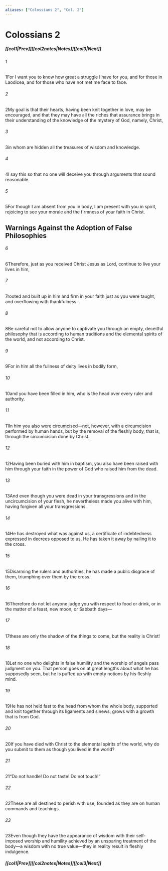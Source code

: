 ```yaml
---
aliases: ["Colossians 2", "Col. 2"]
---
```

# Colossians 2
##### <span class=arrow-left></span>[[col1|Prev]]<span class=navigation-separator></span>[[col2notes|Notes]]<span class=navigation-separator></span>[[col3|Next]]<span class=arrow-right></span>
###### 1
<span class=verse-first>1</span>For I want you to know how great a struggle I have for you, and for those in Laodicea, and for those who have not met me face to face.
###### 2
<span class=verse-body>2</span>My goal is that their hearts, having been knit together in love, may be encouraged, and that they may have all the riches that assurance brings in their understanding of the knowledge of the mystery of God, namely, Christ,
###### 3
<span class=verse-body>3</span>in whom are hidden all the treasures of wisdom and knowledge.
###### 4
<span class=verse-body>4</span>I say this so that no one will deceive you through arguments that sound reasonable.
###### 5
<span class=verse-body>5</span>For though I am absent from you in body, I am present with you in spirit, rejoicing to see your morale and the firmness of your faith in Christ.
## Warnings Against the Adoption of False Philosophies
###### 6
<span class=verse-first>6</span>Therefore, just as you received Christ Jesus as Lord, continue to live your lives in him,
###### 7
<span class=verse-body>7</span>rooted and built up in him and firm in your faith just as you were taught, and overflowing with thankfulness.
<div class=paragraph-break></div>

###### 8
<span class=verse-first>8</span>Be careful not to allow anyone to captivate you through an empty, deceitful philosophy that is according to human traditions and the elemental spirits of the world, and not according to Christ.
###### 9
<span class=verse-body>9</span>For in him all the fullness of deity lives in bodily form,
###### 10
<span class=verse-body>10</span>and you have been filled in him, who is the head over every ruler and authority.
###### 11
<span class=verse-body>11</span>In him you also were circumcised—not, however, with a circumcision performed by human hands, but by the removal of the fleshly body, that is, through the circumcision done by Christ.
###### 12
<span class=verse-body>12</span>Having been buried with him in baptism, you also have been raised with him through your faith in the power of God who raised him from the dead.
###### 13
<span class=verse-body>13</span>And even though you were dead in your transgressions and in the uncircumcision of your flesh, he nevertheless made you alive with him, having forgiven all your transgressions.
###### 14
<span class=verse-body>14</span>He has destroyed what was against us, a certificate of indebtedness expressed in decrees opposed to us. He has taken it away by nailing it to the cross.
###### 15
<span class=verse-body>15</span>Disarming the rulers and authorities, he has made a public disgrace of them, triumphing over them by the cross.
<div class=paragraph-break></div>

###### 16
<span class=verse-first>16</span>Therefore do not let anyone judge you with respect to food or drink, or in the matter of a feast, new moon, or Sabbath days—
###### 17
<span class=verse-body>17</span>these are only the shadow of the things to come, but the reality is Christ!
###### 18
<span class=verse-body>18</span>Let no one who delights in false humility and the worship of angels pass judgment on you. That person goes on at great lengths about what he has supposedly seen, but he is puffed up with empty notions by his fleshly mind.
###### 19
<span class=verse-body>19</span>He has not held fast to the head from whom the whole body, supported and knit together through its ligaments and sinews, grows with a growth that is from God.
<div class=paragraph-break></div>

###### 20
<span class=verse-first>20</span>If you have died with Christ to the elemental spirits of the world, why do you submit to them as though you lived in the world?
###### 21
<span class=verse-body>21</span>“Do not handle! Do not taste! Do not touch!”
###### 22
<span class=verse-body>22</span>These are all destined to perish with use, founded as they are on human commands and teachings.
###### 23
<span class=verse-body>23</span>Even though they have the appearance of wisdom with their self-imposed worship and humility achieved by an unsparing treatment of the body—a wisdom with no true value—they in reality result in fleshly indulgence.
##### <span class=arrow-left></span>[[col1|Prev]]<span class=navigation-separator></span>[[col2notes|Notes]]<span class=navigation-separator></span>[[col3|Next]]<span class=arrow-right></span>